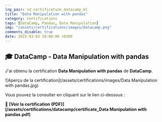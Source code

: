 ```yaml
---
lng_pair: id_certification_datacamp_ml
title: "Data Manipulation with pandas"
category: Certifications
tags: [DataCamp, Pandas, Data Manipulation]
img: "/assets/certifications/images/Datacamp.png"
comments_disable: true
date: 2022-03-02 10:00:00 +0100
---
```


## 🎓 DataCamp - Data Manipulation with pandas

J'ai obtenu la certification **Data Manipulation with pandas** de **DataCamp**.

![Aperçu de la certification](/assets/certifications/images/Data Manipulation with pandas.jpg)  

Vous pouvez la consulter en cliquant sur le lien ci-dessous :

📜 **[Voir la certification (PDF)](/assets/certifications/datacamp/certificate_Data Manipulation with pandas.pdf)** 
